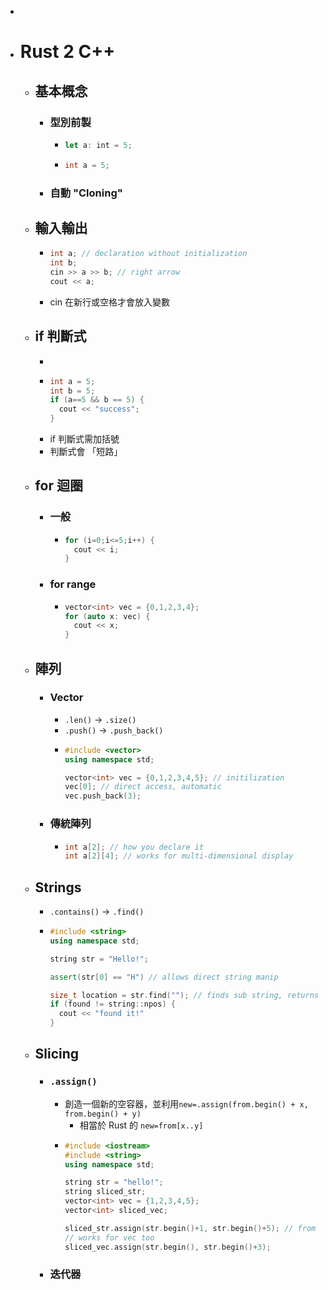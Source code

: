 -
- # Rust 2 C++
	- ## 基本概念
		- ### 型別前製
			- ```rust
			  let a: int = 5;
			  ```
			- ```cpp
			  int a = 5;
			  ```
		- ### 自動 "Cloning"
	- ## 輸入輸出
		- ```cpp
		  int a; // declaration without initialization
		  int b;
		  cin >> a >> b; // right arrow
		  cout << a;
		  ```
		- cin 在新行或空格才會放入變數
	- ## if 判斷式
		-
		- ```cpp
		  int a = 5;
		  int b = 5;
		  if (a==5 && b == 5) {
		    cout << "success";
		  }
		  ```
		- if 判斷式需加括號
		- 判斷式會 「短路」
	- ## for 迴圈
		- ### 一般
			- ```cpp
			  for (i=0;i<=5;i++) {
			    cout << i;
			  }
			  ```
		- ### for range
			- ```cpp
			  vector<int> vec = {0,1,2,3,4};
			  for (auto x: vec) {
			  	cout << x;
			  }
			  ```
	- ## 陣列
		- ### Vector
			- `.len()` -> `.size()`
			- `.push()` -> `.push_back()`
			- ```cpp
			  #include <vector>
			  using namespace std;
			  
			  vector<int> vec = {0,1,2,3,4,5}; // initilization
			  vec[0]; // direct access, automatic
			  vec.push_back(3);
			  ```
		- ### 傳統陣列
			- ```cpp
			  int a[2]; // how you declare it
			  int a[2][4]; // works for multi-dimensional display
			  ```
	- ## Strings
		- `.contains()` -> `.find()`
		- ```cpp
		  #include <string>
		  using namespace std;
		  
		  string str = "Hello!";
		  
		  assert(str[0] == "H") // allows direct string manip
		  
		  size_t location = str.find(""); // finds sub string, returns location
		  if (found != string::npos) {
		  	cout << "found it!"
		  }
		  ```
	- ## Slicing
		- ### `.assign()`
			- 創造一個新的空容器，並利用`new=.assign(from.begin() + x, from.begin() + y)`
				- 相當於 Rust 的 `new=from[x..y]`
			- ```cpp
			  #include <iostream>
			  #include <string>
			  using namespace std;
			  
			  string str = "hello!";
			  string sliced_str;
			  vector<int> vec = {1,2,3,4,5};
			  vector<int> sliced_vec;
			  
			  sliced_str.assign(str.begin()+1, str.begin()+5); // from 7 to 12, excluding 12
			  // works for vec too
			  sliced_vec.assign(str.begin(), str.begin()+3);
			  
			  
			  ```
		- ### 迭代器